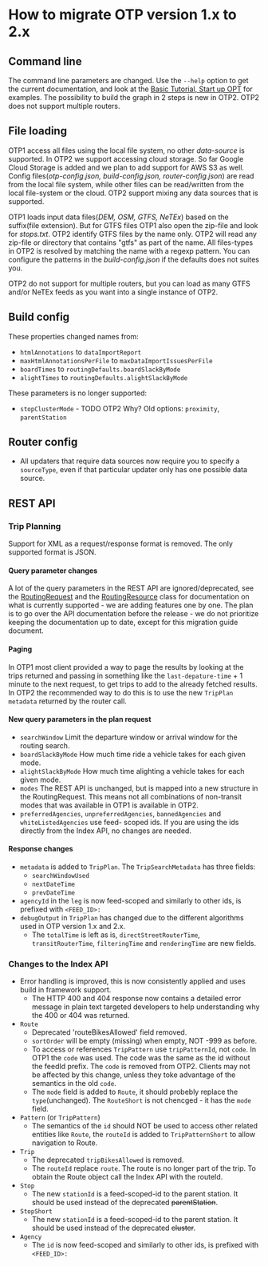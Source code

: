 # How to migrate OTP version 1.x to 2.x

## Command line
The command line parameters are changed. Use the `--help` option to get the current documentation,
and look at the [Basic Tutorial, Start up OPT](Basic-Tutorial.md#start-up-otp) for examples. The 
possibility to build the graph in 2 steps is new in OTP2. OTP2 does not support multiple routers.


## File loading
OTP1 access all files using the local file system, no other _data-source_ is supported. In OTP2 we 
support accessing cloud storage. So far Google Cloud Storage is added and we plan to add support 
for AWS S3 as well. Config files(_otp-config.json, build-config.json, router-config.json_) are read 
from the local file system, while other files can be read/written from the local file-system or the
cloud. OTP2 support mixing any data sources that is supported. 

OTP1 loads input data files(_DEM, OSM, GTFS, NeTEx_) based on the suffix(file extension). But for 
GTFS files OTP1 also open the zip-file and look for _stops.txt_. OTP2 identify GTFS files by the 
name only. OTP2 will read any zip-file or directory that contains "gtfs" as part of the name. All 
files-types in OTP2 is resolved by matching the name with a regexp pattern. You can configure the 
patterns in the _build-config.json_ if the defaults does not suites you. 

OTP2 do not support for multiple routers, but you can load as many GTFS and/or NeTEx feeds as 
you want into a single instance of OTP2.


## Build config

These properties changed names from:
 - `htmlAnnotations` to `dataImportReport`
 - `maxHtmlAnnotationsPerFile` to `maxDataImportIssuesPerFile`
 - `boardTimes` to `routingDefaults.boardSlackByMode`
 - `alightTimes` to `routingDefaults.alightSlackByMode`
 
These parameters is no longer supported:
 - `stopClusterMode` - TODO OTP2 Why? Old options: `proximity`, `parentStation`

 
 
 ## Router config
 
 - All updaters that require data sources now require you to specify a `sourceType`, even if that
 particular updater only has one possible data source.
 
   
## REST API
  
### Trip Planning 

Support for XML as a request/response format is removed. The only supported format is JSON.

#### Query parameter changes

A lot of the query parameters in the REST API are ignored/deprecated, see the [RoutingRequest](https://github.com/opentripplanner/OpenTripPlanner/tree/dev-2.x/src/main/java/org/opentripplanner/routing/core/RoutingRequest.java) 
 and the [RoutingResource](https://github.com/opentripplanner/OpenTripPlanner/tree/dev-2.x/src/main/java/org/opentripplanner/api/common/RoutingResource.java)
 class for documentation on what is currently supported - we are adding features one by one. The 
 plan is to go over the API documentation before the release - we do not prioritize keeping 
 the documentation up to date, except for this migration guide document.
  
#### Paging
 In OTP1 most client provided a way to page the results by looking at the trips returned and passing 
 in something like the `last-depature-time` + 1 minute to the next request, to get trips to add to 
 the already fetched results. In OTP2 the recommended way to do this is to use the new `TripPlan` 
 `metadata` returned by the router call.

#### New query parameters in the plan request
 - `searchWindow` Limit the departure window or arrival window for the routing search.
 - `boardSlackByMode` How much time ride a vehicle takes for each given mode.
 - `alightSlackByMode` How much time alighting a vehicle takes for each given mode.
 - `modes` The REST API is unchanged, but is mapped into a new structure in the RoutingRequest. This means not all combinations of non-transit modes that was available in OTP1 is available in OTP2.
 - `preferredAgencies`, `unpreferredAgencies`, `bannedAgencies` and `whiteListedAgencies` use feed-
 scoped ids. If you are using the ids directly from the Index API, no changes are needed.
  
#### Response changes
- `metadata` is added to `TripPlan`. The `TripSearchMetadata` has three fields:
  - `searchWindowUsed`
  - `nextDateTime`
  - `prevDateTime`
- `agencyId` in the `leg` is now feed-scoped and similarly to other ids, is prefixed with `<FEED_ID>:`
- `debugOutput` in `TripPlan` has changed due to the different algorithms used in OTP version 1.x and 2.x.
  - The `totalTime` is left as is, `directStreetRouterTime`, `transitRouterTime`, `filteringTime` and `renderingTime` are new fields.

### Changes to the Index API
- Error handling is improved, this is now consistently applied and uses build in framework support. 
  - The HTTP 400 and 404 response now contains a detailed error message in plain text targeted 
    developers to help understanding why the 400 or 404 was returned.
- `Route`
  - Deprecated 'routeBikesAllowed' field removed.
  - `sortOrder` will be empty (missing) when empty, NOT -999 as before.
  - To access or references `TripPattern` use `tripPatternId`, not `code`. In OTP1 the
  `code` was used. The code was the same as the id without the feedId prefix. The `code`
  is removed from OTP2. Clients may not be affected by this change, unless they toke advantage 
  of the semantics in the old `code`.
  - The `mode` field is added to `Route`, it should probebly replace the `type`(unchanged). The 
    `RouteShort` is not chencged - it has the `mode` field.
- `Pattern` (or `TripPattern`)  
  - The semantics of the `id` should NOT be used to access other related entities like `Route`, 
    the `routeId` is added to `TripPatternShort` to allow navigation to Route. 
- `Trip`
  - The deprecated `tripBikesAllowed` is removed.
  - The `routeId` replace `route`. The route is no longer part of the trip. To obtain the Route object call the Index API with the routeId.
- `Stop`
  - The new `stationId` is a feed-scoped-id to the parent station. It should be used instead of the
    deprecated ~~parentStation~~.
- `StopShort`
  - The new `stationId` is a feed-scoped-id to the parent station. It should be used instead of the
    deprecated ~~cluster~~.
- `Agency`
  - The `id` is now feed-scoped and similarly to other ids, is prefixed with `<FEED_ID>:`
